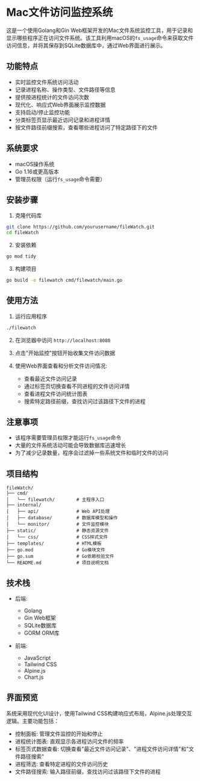 # Mac文件访问监控系统

这是一个使用Golang和Gin Web框架开发的Mac文件系统监控工具，用于记录和显示哪些程序正在访问文件系统。该工具利用macOS的`fs_usage`命令来获取文件访问信息，并将其保存到SQLite数据库中，通过Web界面进行展示。

## 功能特点

- 实时监控文件系统访问活动
- 记录进程名称、操作类型、文件路径等信息
- 提供按进程统计的文件访问次数
- 现代化、响应式Web界面展示监控数据
- 支持启动/停止监控功能
- 分类标签页显示最近访问记录和进程详情
- 按文件路径前缀搜索，查看哪些进程访问了特定路径下的文件

## 系统要求

- macOS操作系统
- Go 1.16或更高版本
- 管理员权限（运行`fs_usage`命令需要）

## 安装步骤

1. 克隆代码库

```bash
git clone https://github.com/yourusername/fileWatch.git
cd fileWatch
```

2. 安装依赖

```bash
go mod tidy
```

3. 构建项目

```bash
go build -o filewatch cmd/filewatch/main.go
```

## 使用方法

1. 运行应用程序

```bash
./filewatch
```

2. 在浏览器中访问 `http://localhost:8080`

3. 点击"开始监控"按钮开始收集文件访问数据

4. 使用Web界面查看和分析文件访问情况:
   - 查看最近文件访问记录
   - 通过标签页切换查看不同进程的文件访问详情
   - 查看进程文件访问统计图表
   - 搜索特定路径前缀，查找访问过该路径下文件的进程

## 注意事项

- 该程序需要管理员权限才能运行`fs_usage`命令
- 大量的文件系统活动可能会导致数据库迅速增长
- 为了减少记录数量，程序会过滤掉一些系统文件和临时文件的访问

## 项目结构

```
fileWatch/
├── cmd/
│   └── filewatch/        # 主程序入口
├── internal/
│   ├── api/              # Web API处理
│   ├── database/         # 数据库模型和操作
│   └── monitor/          # 文件监控模块
├── static/               # 静态资源文件
│   └── css/              # CSS样式文件
├── templates/            # HTML模板
├── go.mod                # Go模块文件
├── go.sum                # Go依赖校验文件
└── README.md             # 项目说明文档
```

## 技术栈

- 后端:
  - Golang
  - Gin Web框架
  - SQLite数据库
  - GORM ORM库
  
- 前端:
  - JavaScript
  - Tailwind CSS
  - Alpine.js
  - Chart.js

## 界面预览

系统采用现代化UI设计，使用Tailwind CSS构建响应式布局，Alpine.js处理交互逻辑。主要功能包括：

- 控制面板: 管理文件监控的开始和停止
- 进程统计图表: 直观显示各进程访问文件的频率
- 标签页式数据查看: 切换查看"最近文件访问记录"、"进程文件访问详情"和"文件路径搜索"
- 进程筛选: 查看特定进程的文件访问历史
- 文件路径搜索: 输入路径前缀，查找访问过该路径下文件的进程 